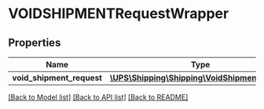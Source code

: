 # VOIDSHIPMENTRequestWrapper

## Properties
Name | Type | Description | Notes
------------ | ------------- | ------------- | -------------
**void_shipment_request** | [**\UPS\Shipping\Shipping\VoidShipmentRequest**](VoidShipmentRequest.md) |  | 

[[Back to Model list]](../../README.md#documentation-for-models) [[Back to API list]](../../README.md#documentation-for-api-endpoints) [[Back to README]](../../README.md)

